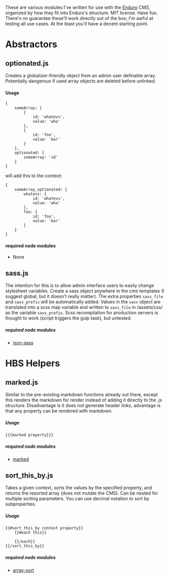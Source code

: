 These are various modules I've written for use with the [Enduro](https://github.com/Gottwik/Enduro) CMS, organized by how they fit into Enduro's structure. MIT license. Have fun. 
There's no guarantee these'll work directly out of the box; I'm awful at testing all use cases. At the least you'll have a decent starting point.

# Abstractors

## optionated.js
Creates a globalizer-friendly object from an admin user definable array. Potentially dangerous if used array objects are deleted before unlinked.
#### Usage
```
{
	someArray: [
		{
			id: 'whatevs',
			value: 'wha'
		},
		{
			id: 'foo',
			value: 'bar'
		}
	],
	optionated: {
		someArray: 'id'
	}
}
```
will add this to the context:
```
{
	someArray_optionated: {
		whatevs: {
			id: 'whatevs',
			value: 'wha'
		},
		foo: {
			id: 'foo',
			value: 'bar'
		}
	}
}
```
#### required node modules
* None

## sass.js
The intention for this is to allow admin interface users to easily change stylesheet variables.
Create a sass object anywhere in the cms templates (I suggest global, but it doesn't really matter). The extra properties `sass_file` and `sass_prefix` will be automatically added. Values in the `sass` object are translated into a scss map variable and written to `sass_file` in /assets/css/ as the variable `sass_prefix`. 
Scss recompilation for production servers is thought to work (script triggers the gulp task), but untested.
##### required node modules
* [json-sass](https://www.npmjs.com/package/json-sass)

# HBS Helpers

## marked.js
Similar to the pre-existing markdown functions already out there, except this renders the markdown for render instead of adding it directly to the .js structure. Disadvantage is it does not generate header links, advantage is that any property can be rendered with markdown.
##### Usage
```
{{{marked property}}}
```
##### required node modules
* [marked](https://www.npmjs.com/package/marked)

## sort_this_by.js
Takes a given context, sorts the values by the specified property, and returns the resorted array (does not mutate the CMS).
Can be nested for multiple sorting parameters. You can use decimal notation to sort by subproperties.
##### Usage
```
{{#sort_this_by context property}}
    {{#each this}}

    {{/each}}
{{/sort_this_by}}
```
##### required node modules
* [array-sort](https://www.npmjs.com/package/array-sort)